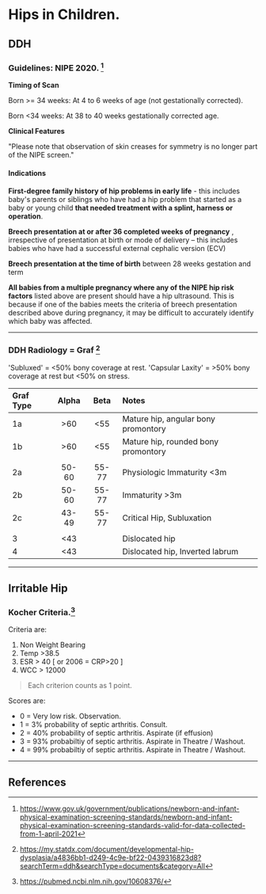 # Hips in Children.

## **DDH**

### Guidelines: NIPE 2020. [^HMG2020] 

[^HMG2020]: https://www.gov.uk/government/publications/newborn-and-infant-physical-examination-screening-standards/newborn-and-infant-physical-examination-screening-standards-valid-for-data-collected-from-1-april-2021

**Timing of Scan**

Born >= 34 weeks: At 4 to 6 weeks of age (not gestationally corrected). 

Born <34 weeks: At 38 to 40 weeks gestationally corrected age.

**Clinical Features**

"Please note that observation of skin creases for symmetry is no longer part of the NIPE screen." 

#### __Indications__

**First-degree family history of hip problems in early life** - this includes baby's parents or siblings who have had a hip problem that started as a baby or young child **that needed treatment with a splint, harness or operation**.  

**Breech presentation at or after 36 completed weeks of pregnancy** , irrespective of presentation at birth or mode of delivery – this includes babies who have had a successful external cephalic version (ECV)

**Breech presentation at the time of birth** between 28 weeks gestation and term

**All babies from a multiple pregnancy where any of the NIPE hip risk factors** listed above are present should have a hip ultrasound. This is because if one of the babies meets the criteria of breech presentation described above during pregnancy, it may be difficult to accurately identify which baby was affected.

---

### DDH Radiology = Graf [^2]

'Subluxed' = <50% bony coverage at rest.
'Capsular Laxity' = >50% bony coverage at rest but <50% on stress.

Graf Type | Alpha | Beta | Notes
:---------|:-----:|:----:|:-----------------------------------
1a        |  >60  | <55  | Mature hip, angular bony promontory
1b        |  >60  | <55  | Mature hip, rounded bony promontory
| | | | | 
2a | 50-60 | 55-77 | Physiologic Immaturity <3m | 
2b | 50-60 | 55-77 | Immaturity >3m | 
2c | 43-49 | 55-77 | Critical Hip, Subluxation | 
| | | | | 
3 | <43 |  | Dislocated hip |
4 | <43 |  | Dislocated hip, Inverted labrum | 

[^2]: https://my.statdx.com/document/developmental-hip-dysplasia/a4836bb1-d249-4c9e-bf22-0439316823d8?searchTerm=ddh&searchType=documents&category=All

---

## **Irritable Hip** 

### Kocher Criteria.[^3]

Criteria are:  
  1. Non Weight Bearing  
  2. Temp >38.5   
  3. ESR > 40 [ or 2006 = CRP>20 ]  
  4. WCC > 12000  
> Each criterion counts as 1 point.


Scores are:  
  - 0 = Very low risk. Observation.  
  - 1 = 3% probability of septic arthritis. Consult.  
  - 2 = 40% probability of septic arthritis. Aspirate (if effusion)  
  - 3 = 93% probabiltiy of septic arthritis. Aspirate in Theatre / Washout.    
  - 4 = 99% probabiltiy of septic arthritis. Aspirate in Theatre / Washout.  

[^3]: https://pubmed.ncbi.nlm.nih.gov/10608376/ 

--- 

## References

